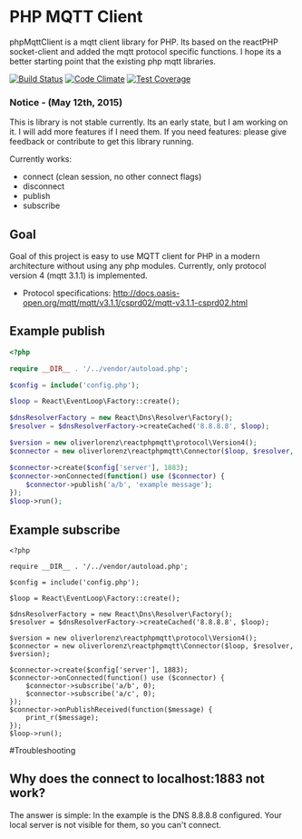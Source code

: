 # PHP MQTT Client

phpMqttClient is a mqtt client library for PHP. Its based on the reactPHP socket-client and added the mqtt protocol specific functions. I hope its a better starting point that the existing php mqtt libraries. 

[![Build Status](https://travis-ci.org/oliverlorenz/reactphpmqtt.svg?branch=master)](https://travis-ci.org/oliverlorenz/reactphpmqtt) [![Code Climate](https://codeclimate.com/github/oliverlorenz/reactphpmqtt/badges/gpa.svg)](https://codeclimate.com/github/oliverlorenz/reactphpmqtt) [![Test Coverage](https://codeclimate.com/github/oliverlorenz/reactphpmqtt/badges/coverage.svg)](https://codeclimate.com/github/oliverlorenz/reactphpmqtt/coverage)

### Notice - (May 12th, 2015)
This is library is not stable currently. Its an early state, but I am working on it. I will add more features if I need them. If you need features: please give feedback or contribute to get this library running.

Currently works:
* connect (clean session, no other connect flags)
* disconnect
* publish
* subscribe

## Goal

Goal of this project is easy to use MQTT client for PHP in a modern architecture without using any php modules. Currently, only protocol version 4 (mqtt 3.1.1) is implemented.
* Protocol specifications: http://docs.oasis-open.org/mqtt/mqtt/v3.1.1/csprd02/mqtt-v3.1.1-csprd02.html

## Example publish
```php
<?php

require __DIR__ . '/../vendor/autoload.php';

$config = include('config.php');

$loop = React\EventLoop\Factory::create();

$dnsResolverFactory = new React\Dns\Resolver\Factory();
$resolver = $dnsResolverFactory->createCached('8.8.8.8', $loop);

$version = new oliverlorenz\reactphpmqtt\protocol\Version4();
$connector = new oliverlorenz\reactphpmqtt\Connector($loop, $resolver, $version);

$connector->create($config['server'], 1883);
$connector->onConnected(function() use ($connector) {
    $connector->publish('a/b', 'example message');
});
$loop->run();
```
## Example subscribe
```
<?php

require __DIR__ . '/../vendor/autoload.php';

$config = include('config.php');

$loop = React\EventLoop\Factory::create();

$dnsResolverFactory = new React\Dns\Resolver\Factory();
$resolver = $dnsResolverFactory->createCached('8.8.8.8', $loop);

$version = new oliverlorenz\reactphpmqtt\protocol\Version4();
$connector = new oliverlorenz\reactphpmqtt\Connector($loop, $resolver, $version);

$connector->create($config['server'], 1883);
$connector->onConnected(function() use ($connector) {
    $connector->subscribe('a/b', 0);
    $connector->subscribe('a/c', 0);
});
$connector->onPublishReceived(function($message) {
    print_r($message);
});
$loop->run();
```


#Troubleshooting
## Why does the connect to localhost:1883 not work?
The answer is simple: In the example is the DNS 8.8.8.8 configured. Your local server is not visible for them, so you can't connect.
